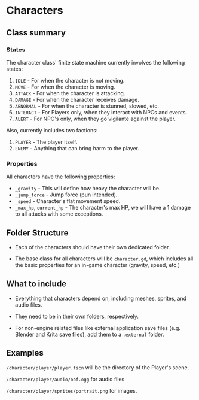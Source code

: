 
# Characters

## Class summary
### States
The character class' finite state machine currently involves the following states:
1. `IDLE` - For when the character is not moving.
2. `MOVE` - For when the character is moving.
3. `ATTACK` - For when the character is attacking.
4. `DAMAGE` - For when the character receives damage.
5. `ABNORMAL` - For when the character is stunned, slowed, etc.
6. `INTERACT` - For Players only, when they interact with NPCs and events.
7. `ALERT` - For NPC's only, when they go vigilante against the player.

Also, currently includes two factions:
1. `PLAYER` - The player itself.
2.  `ENEMY` - Anything that can bring harm to the player.
### Properties
All characters have the following properties:
- `_gravity` - This will define how heavy the character will be.
- `_jump_force` - Jump force (pun intended).
- `_speed` - Character's flat movement speed.
- `_max_hp`, `current_hp` - The character's max HP, we will have a 1 damage to all attacks with some exceptions.

## Folder Structure

- Each of the characters should have their own dedicated folder.

- The base class  for all characters will be `character.gd`, which includes all the basic properties for an in-game character (gravity, speed, etc.)

## What to include

- Everything that characters depend on, including meshes, sprites, and audio files.

- They need to be in their own folders, respectively.

- For non-engine related files like external application save files (e.g. Blender and Krita save files), add them to a `.external` folder.

## Examples

`/character/player/player.tscn` will be the directory of the Player's scene.

`/character/player/audio/oof.ogg` for audio files

`/character/player/sprites/portrait.png` for images.